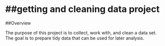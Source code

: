 ##getting and cleaning data project
=================================

##Overview

The purpose of this project is to collect, work with, and clean a data set. The goal is to prepare tidy data that can be used for later analysis.


